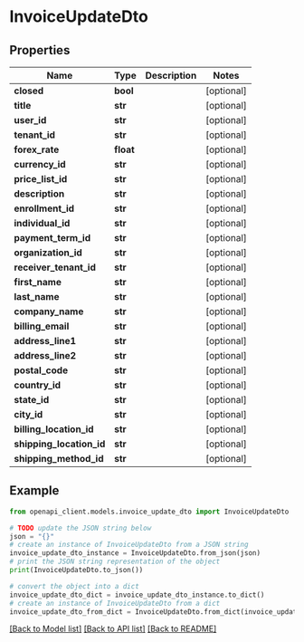 # InvoiceUpdateDto


## Properties

Name | Type | Description | Notes
------------ | ------------- | ------------- | -------------
**closed** | **bool** |  | [optional] 
**title** | **str** |  | [optional] 
**user_id** | **str** |  | [optional] 
**tenant_id** | **str** |  | [optional] 
**forex_rate** | **float** |  | [optional] 
**currency_id** | **str** |  | [optional] 
**price_list_id** | **str** |  | [optional] 
**description** | **str** |  | [optional] 
**enrollment_id** | **str** |  | [optional] 
**individual_id** | **str** |  | [optional] 
**payment_term_id** | **str** |  | [optional] 
**organization_id** | **str** |  | [optional] 
**receiver_tenant_id** | **str** |  | [optional] 
**first_name** | **str** |  | [optional] 
**last_name** | **str** |  | [optional] 
**company_name** | **str** |  | [optional] 
**billing_email** | **str** |  | [optional] 
**address_line1** | **str** |  | [optional] 
**address_line2** | **str** |  | [optional] 
**postal_code** | **str** |  | [optional] 
**country_id** | **str** |  | [optional] 
**state_id** | **str** |  | [optional] 
**city_id** | **str** |  | [optional] 
**billing_location_id** | **str** |  | [optional] 
**shipping_location_id** | **str** |  | [optional] 
**shipping_method_id** | **str** |  | [optional] 

## Example

```python
from openapi_client.models.invoice_update_dto import InvoiceUpdateDto

# TODO update the JSON string below
json = "{}"
# create an instance of InvoiceUpdateDto from a JSON string
invoice_update_dto_instance = InvoiceUpdateDto.from_json(json)
# print the JSON string representation of the object
print(InvoiceUpdateDto.to_json())

# convert the object into a dict
invoice_update_dto_dict = invoice_update_dto_instance.to_dict()
# create an instance of InvoiceUpdateDto from a dict
invoice_update_dto_from_dict = InvoiceUpdateDto.from_dict(invoice_update_dto_dict)
```
[[Back to Model list]](../README.md#documentation-for-models) [[Back to API list]](../README.md#documentation-for-api-endpoints) [[Back to README]](../README.md)


